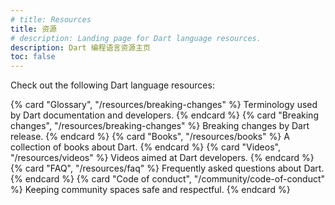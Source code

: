 ```yaml
---
# title: Resources
title: 资源
# description: Landing page for Dart language resources.
description: Dart 编程语言资源主页
toc: false
---
```


Check out the following Dart language resources:

<div class="card-grid">
  {% card "Glossary", "/resources/breaking-changes" %}
    Terminology used by Dart documentation and developers.
  {% endcard %}
  {% card "Breaking changes", "/resources/breaking-changes" %}
    Breaking changes by Dart release.
  {% endcard %}
  {% card "Books", "/resources/books" %}
    A collection of books about Dart.
  {% endcard %}
  {% card "Videos", "/resources/videos" %}
    Videos aimed at Dart developers.
  {% endcard %}
  {% card "FAQ", "/resources/faq" %}
    Frequently asked questions about Dart.
  {% endcard %}
  {% card "Code of conduct", "/community/code-of-conduct" %}
    Keeping community spaces safe and respectful.
  {% endcard %}
</div>
